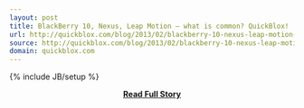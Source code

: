 ```yaml
---
layout: post
title: BlackBerry 10, Nexus, Leap Motion – what is common? QuickBlox!
url: http://quickblox.com/blog/2013/02/blackberry-10-nexus-leap-motion-what-is-common-quickblox/
source: http://quickblox.com/blog/2013/02/blackberry-10-nexus-leap-motion-what-is-common-quickblox/
domain: quickblox.com
---
```

{% include JB/setup %}<p></p>
<center><p><a href="http://quickblox.com/blog/2013/02/blackberry-10-nexus-leap-motion-what-is-common-quickblox/" style='padding:25px; font-sze:18px; font-weight: bold;'>Read Full Story</a></p></center>
